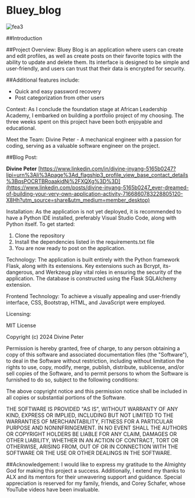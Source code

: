 # Bluey_blog

![fea3](https://github.com/DexyMaroni/Bluey_blog_Application/assets/106749955/e6b0d109-8076-4b34-81ec-00e7e5f1a9c6)

##Introduction

##Project Overview:
Bluey Blog is an application where users can create and edit profiles, as well as create posts on their favorite topics with the ability to update and delete them. Its interface is designed to be simple and user-friendly, and users can trust that their data is encrypted for security.

##Additional features include:
- Quick and easy password recovery
- Post categorization from other users

Context:
As I conclude the foundation stage at African Leadership Academy, I embarked on building a portfolio project of my choosing. The three weeks spent on this project have been both enjoyable and educational.

Meet the Team:
Divine Peter - A mechanical engineer with a passion for coding, serving as a valuable software engineer on the project.

##Blog Post:

 **Divine Peter** [https://www.linkedin.com/in/divine-inyang-5165b0247?lipi=urn%3Ali%3Apage%3Ad_flagship3_profile_view_base_contact_details%3BqsPOCRTBRoaakidNj%2FXQXg%3D%3D](https://www.linkedin.com/posts/divine-inyang-5165b0247_ever-dreamed-of-building-your-very-own-application-activity-7166860783228805120-X8Hh?utm_source=share&utm_medium=member_desktop)

Installation:
As the application is not yet deployed, it is recommended to have a Python IDE installed, preferably Visual Studio Code, along with Python itself. To get started:
1. Clone the repository
2. Install the dependencies listed in the requirements.txt file
3. You are now ready to post on the application.

Technology:
The application is built entirely with the Python framework Flask, along with its extensions. Key extensions such as Bcrypt, its-dangerous, and Werkzeug play vital roles in ensuring the security of the application. The database is constructed using the Flask SQLAlchemy extension.

Frontend Technology:
To achieve a visually appealing and user-friendly interface, CSS, Bootstrap, HTML, and JavaScript were employed.

Licensing:

MIT License

Copyright (c) 2024 Divine Peter

Permission is hereby granted, free of charge, to any person obtaining a copy
of this software and associated documentation files (the "Software"), to deal
in the Software without restriction, including without limitation the rights
to use, copy, modify, merge, publish, distribute, sublicense, and/or sell
copies of the Software, and to permit persons to whom the Software is
furnished to do so, subject to the following conditions:

The above copyright notice and this permission notice shall be included in all
copies or substantial portions of the Software.

THE SOFTWARE IS PROVIDED "AS IS", WITHOUT WARRANTY OF ANY KIND, EXPRESS OR
IMPLIED, INCLUDING BUT NOT LIMITED TO THE WARRANTIES OF MERCHANTABILITY,
FITNESS FOR A PARTICULAR PURPOSE AND NONINFRINGEMENT. IN NO EVENT SHALL THE
AUTHORS OR COPYRIGHT HOLDERS BE LIABLE FOR ANY CLAIM, DAMAGES OR OTHER
LIABILITY, WHETHER IN AN ACTION OF CONTRACT, TORT OR OTHERWISE, ARISING FROM,
OUT OF OR IN CONNECTION WITH THE SOFTWARE OR THE USE OR OTHER DEALINGS IN THE
SOFTWARE.

##Acknowledgement:
I would like to express my gratitude to the Almighty God for making this project a success. Additionally, I extend my thanks to ALX and its mentors for their unwavering support and guidance. Special appreciation is reserved for my family, friends, and Corey Schafer, whose YouTube videos have been invaluable.
